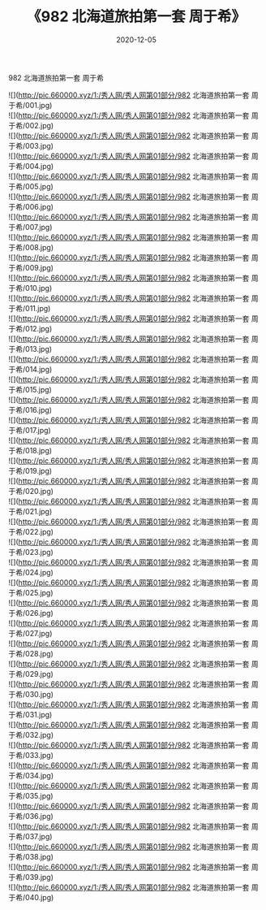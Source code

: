 ﻿---
layout: post
title:  《982 北海道旅拍第一套 周于希》
date:   2020-12-05
img: http://pic.660000.xyz/1:/秀人网/秀人网第01部分/982 北海道旅拍第一套 周于希/000.jpg
categories: [美女, 清纯, 唯美]
---

982 北海道旅拍第一套 周于希

  ![](http://pic.660000.xyz/1:/秀人网/秀人网第01部分/982 北海道旅拍第一套 周于希/001.jpg) <br> ![](http://pic.660000.xyz/1:/秀人网/秀人网第01部分/982 北海道旅拍第一套 周于希/002.jpg) <br> ![](http://pic.660000.xyz/1:/秀人网/秀人网第01部分/982 北海道旅拍第一套 周于希/003.jpg) <br> ![](http://pic.660000.xyz/1:/秀人网/秀人网第01部分/982 北海道旅拍第一套 周于希/004.jpg) <br> ![](http://pic.660000.xyz/1:/秀人网/秀人网第01部分/982 北海道旅拍第一套 周于希/005.jpg) <br> ![](http://pic.660000.xyz/1:/秀人网/秀人网第01部分/982 北海道旅拍第一套 周于希/006.jpg) <br> ![](http://pic.660000.xyz/1:/秀人网/秀人网第01部分/982 北海道旅拍第一套 周于希/007.jpg) <br> ![](http://pic.660000.xyz/1:/秀人网/秀人网第01部分/982 北海道旅拍第一套 周于希/008.jpg) <br> ![](http://pic.660000.xyz/1:/秀人网/秀人网第01部分/982 北海道旅拍第一套 周于希/009.jpg) <br> ![](http://pic.660000.xyz/1:/秀人网/秀人网第01部分/982 北海道旅拍第一套 周于希/010.jpg) <br> ![](http://pic.660000.xyz/1:/秀人网/秀人网第01部分/982 北海道旅拍第一套 周于希/011.jpg) <br> ![](http://pic.660000.xyz/1:/秀人网/秀人网第01部分/982 北海道旅拍第一套 周于希/012.jpg) <br> ![](http://pic.660000.xyz/1:/秀人网/秀人网第01部分/982 北海道旅拍第一套 周于希/013.jpg) <br> ![](http://pic.660000.xyz/1:/秀人网/秀人网第01部分/982 北海道旅拍第一套 周于希/014.jpg) <br> ![](http://pic.660000.xyz/1:/秀人网/秀人网第01部分/982 北海道旅拍第一套 周于希/015.jpg) <br> ![](http://pic.660000.xyz/1:/秀人网/秀人网第01部分/982 北海道旅拍第一套 周于希/016.jpg) <br> ![](http://pic.660000.xyz/1:/秀人网/秀人网第01部分/982 北海道旅拍第一套 周于希/017.jpg) <br> ![](http://pic.660000.xyz/1:/秀人网/秀人网第01部分/982 北海道旅拍第一套 周于希/018.jpg) <br> ![](http://pic.660000.xyz/1:/秀人网/秀人网第01部分/982 北海道旅拍第一套 周于希/019.jpg) <br> ![](http://pic.660000.xyz/1:/秀人网/秀人网第01部分/982 北海道旅拍第一套 周于希/020.jpg) <br> ![](http://pic.660000.xyz/1:/秀人网/秀人网第01部分/982 北海道旅拍第一套 周于希/021.jpg) <br> ![](http://pic.660000.xyz/1:/秀人网/秀人网第01部分/982 北海道旅拍第一套 周于希/022.jpg) <br> ![](http://pic.660000.xyz/1:/秀人网/秀人网第01部分/982 北海道旅拍第一套 周于希/023.jpg) <br> ![](http://pic.660000.xyz/1:/秀人网/秀人网第01部分/982 北海道旅拍第一套 周于希/024.jpg) <br> ![](http://pic.660000.xyz/1:/秀人网/秀人网第01部分/982 北海道旅拍第一套 周于希/025.jpg) <br> ![](http://pic.660000.xyz/1:/秀人网/秀人网第01部分/982 北海道旅拍第一套 周于希/026.jpg) <br> ![](http://pic.660000.xyz/1:/秀人网/秀人网第01部分/982 北海道旅拍第一套 周于希/027.jpg) <br> ![](http://pic.660000.xyz/1:/秀人网/秀人网第01部分/982 北海道旅拍第一套 周于希/028.jpg) <br> ![](http://pic.660000.xyz/1:/秀人网/秀人网第01部分/982 北海道旅拍第一套 周于希/029.jpg) <br> ![](http://pic.660000.xyz/1:/秀人网/秀人网第01部分/982 北海道旅拍第一套 周于希/030.jpg) <br> ![](http://pic.660000.xyz/1:/秀人网/秀人网第01部分/982 北海道旅拍第一套 周于希/031.jpg) <br> ![](http://pic.660000.xyz/1:/秀人网/秀人网第01部分/982 北海道旅拍第一套 周于希/032.jpg) <br> ![](http://pic.660000.xyz/1:/秀人网/秀人网第01部分/982 北海道旅拍第一套 周于希/033.jpg) <br> ![](http://pic.660000.xyz/1:/秀人网/秀人网第01部分/982 北海道旅拍第一套 周于希/034.jpg) <br> ![](http://pic.660000.xyz/1:/秀人网/秀人网第01部分/982 北海道旅拍第一套 周于希/035.jpg) <br> ![](http://pic.660000.xyz/1:/秀人网/秀人网第01部分/982 北海道旅拍第一套 周于希/036.jpg) <br> ![](http://pic.660000.xyz/1:/秀人网/秀人网第01部分/982 北海道旅拍第一套 周于希/037.jpg) <br> ![](http://pic.660000.xyz/1:/秀人网/秀人网第01部分/982 北海道旅拍第一套 周于希/038.jpg) <br> ![](http://pic.660000.xyz/1:/秀人网/秀人网第01部分/982 北海道旅拍第一套 周于希/039.jpg) <br> ![](http://pic.660000.xyz/1:/秀人网/秀人网第01部分/982 北海道旅拍第一套 周于希/040.jpg) <br>